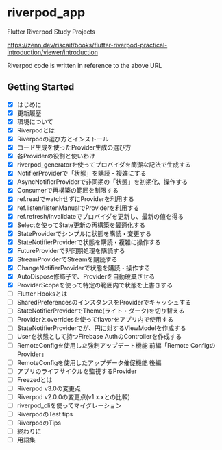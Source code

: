 # riverpod_app

Flutter Riverpod Study Projects

https://zenn.dev/riscait/books/flutter-riverpod-practical-introduction/viewer/introduction

Riverpod code is written in reference to the above URL

## Getting Started

- [x] はじめに
- [x] 更新履歴
- [x] 環境について
- [x] Riverpodとは
- [x] Riverpodの選び方とインストール
- [x] コード生成を使ったProvider生成の選び方
- [x] 各Providerの役割と使いわけ
- [x] riverpod_generatorを使ってプロバイダを簡潔な記法で生成する
- [x] NotifierProviderで「状態」を購読・複雑にする
- [x] AsyncNotifierProviderで非同期の「状態」を初期化、操作する
- [x] Consumerで再構築の範囲を制限する
- [x] ref.readでwatchせずにProviderを利用する
- [x] ref.listen/listenManualでProviderを利用する
- [x] ref.refresh/invalidateでプロバイダを更新し、最新の値を得る
- [x] Selectを使ってState更新の再構築を最適化する
- [x] StateProviderでシンプルに状態を購読・変更する
- [x] StateNotifierProviderで状態を購読・複雑に操作する
- [x] FutureProviderで非同期処理を購読する
- [x] StreamProviderでStreamを購読する
- [x] ChangeNotifierProviderで状態を購読・操作する
- [x] AutoDispose修飾子で、Providerを自動破棄させる
- [x] ProviderScopeを使って特定の範囲内で状態を上書きする
- [ ] Flutter Hooksとは
- [ ] SharedPreferencesのインスタンスをProviderでキャッシュする
- [ ] StateNotifierProviderでTheme(ライト・ダーク)を切り替える
- [ ] Providerとoverridesを使ってflavorをアプリ内で使用する
- [ ] StateNotifierProviderでが、円に対するViewModelを作成する
- [ ] Userを状態として持つFirebase AuthのControllerを作成する
- [ ] RemoteConfigを使用した強制アップデート機能 前編「Remote ConfigのProvider」
- [ ] RemoteConfigを使用したアップデータ催促機能 後編
- [ ] アプリのライフサイクルを監視するProvider
- [ ] Freezedとは
- [ ] Riverpod v3.0の変更点
- [ ] Riverpod v2.0.0の変更点(v1.x.xとの比較)
- [ ] riverpod_cliを使ってマイグレーション
- [ ] RiverpodのTest tips
- [ ] RiverpodのTips
- [ ] 終わりに
- [ ] 用語集
